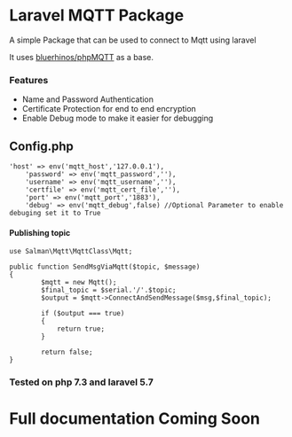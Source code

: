 # Laravel MQTT Package

A simple Package that can be used to connect to Mqtt using laravel

It uses [bluerhinos/phpMQTT](https://github.com/bluerhinos/phpMQTT) as a base.

### Features

* Name and Password Authentication
* Certificate Protection for end to end encryption
* Enable Debug mode to make it easier for debugging 

## Config.php
```
'host' => env('mqtt_host','127.0.0.1'),
    'password' => env('mqtt_password',''),
    'username' => env('mqtt_username',''),
    'certfile' => env('mqtt_cert_file',''),
    'port' => env('mqtt_port','1883'),
    'debug' => env('mqtt_debug',false) //Optional Parameter to enable debuging set it to True
```
#### Publishing topic

```
use Salman\Mqtt\MqttClass\Mqtt;

public function SendMsgViaMqtt($topic, $message)
{
        $mqtt = new Mqtt();
        $final_topic = $serial.'/'.$topic;
        $output = $mqtt->ConnectAndSendMessage($msg,$final_topic);

        if ($output === true)
        {
            return true;
        }

        return false;
}
```

### Tested on php 7.3 and laravel 5.7 

# Full documentation Coming Soon